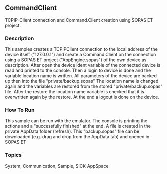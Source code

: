 ## CommandClient
TCPIP-Client connection and Command.Client creation using SOPAS ET project.

### Description
This samples creates a TCPIPClient connection to the local address of the device
itself ("127.0.0.1") and create a Command.Client on the connection using a
SOPAS ET project ("AppEngine.sopas") of the own device as description.
After open the device ident variable of the connected device is read and printed
to the console. Then a login to device is done and the variable location name is
written. All parameters of the device are backed up then into the file "private/backup.sopas"
The location name is changed again and the variables are restored from the
stored "private/backup.sopas" file. After the restore the location name variable
is checked that it is overwritten again by the restore.
At the end a logout is done on the device.

### How To Run
This sample can be run with the emulator. 
The console is printing the actions and a "successfully finished" at the end.
A file is created in the private AppData folder (refresh). This "backup.sopas" file
can be downloaded (e.g. drag and drop from the AppData tab) and opened in SOPAS ET

### Topics
System, Communication, Sample, SICK-AppSpace
